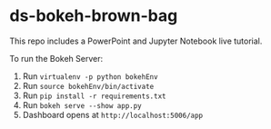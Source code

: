 # ds-bokeh-brown-bag

This repo includes a PowerPoint and Jupyter Notebook live tutorial.

To run the Bokeh Server:
1. Run `virtualenv -p python bokehEnv`
2. Run `source bokehEnv/bin/activate`
3. Run `pip install -r requirements.txt`
4. Run `bokeh serve --show app.py`
5. Dashboard opens at `http://localhost:5006/app`
